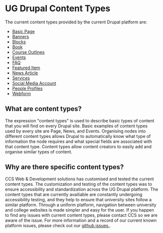 # UG Drupal Content Types

The current content types provided by the current Drupal platform are:

* [Basic Page](features/howto-page.md)
* [Banners](features/howto-banner.md)
* [Blocks](features/howto-blocks.md)
* [Book](features/howto-book.md)
* [Course Outlines](features/howto-courseoutlines.md)
* [Events](features/howto-events.md)
* [FAQ](features/howto-FAQ.md)
* [Featured Item](features/howto-featured.md)
* [News Article](features/howto-news.md)
* [Services](features/howto-services.md)
* [Social Media Account](features/howto-socialmedia.md)
* [People Profiles](features/howto-profiles.md)
* [Webform](features/howto-webforms.md)

## What are content types?

The expression "content types" is used to describe basic types of content that you will find on every Drupal site. Basic examples of content types used by every site are Page, News, and Events. Organising nodes into different content types allows Drupal to automatically know what type of information the node requires and what special fields are associated with that content type. Content types allow content creators to easily add and organise similar types of content.

## Why are there specific content types?
CCS Web & Development solutions has customised and tested the current content types. The customization and testing of the content types was to ensure accessibility and standardization across the UG Drupal platform. The content types that are currently availiable are constantly undergoing accessibility testing, and they help to ensure that university sites follow a similar platform. Through a uniform platform, navigation between university and college websites is made simpler and easy for the user. If you happen to find any issues with current content types, please contact CCS so we are aware of the issue. For more information and a record of our current known platform issues, please check out our [github issues.](https://github.com/ccswbs/hjckrrh/issues).
